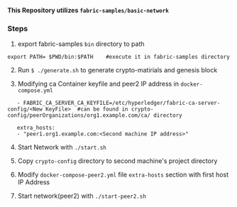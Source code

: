 **This Repository utilizes ```fabric-samples/basic-network```**

### Steps
 
 1. export fabric-samples ```bin``` directory to path
 
 ```
 export PATH= $PWD/bin:$PATH    #execute it in fabric-samples directory
 ```
 2. Run ```$ ./generate.sh``` to generate crypto-matirials and genesis block
 
 
 3. Modifying ca Container keyfile and peer2 IP address in ```docker-compose.yml```
   
 ```
    - FABRIC_CA_SERVER_CA_KEYFILE=/etc/hyperledger/fabric-ca-server-config/<New KeyFile>  #can be found in crypto-config/peerOrganizations/org1.example.com/ca/ directory
  
    extra_hosts:
    - "peer1.org1.example.com:<Second machine IP address>"
 ```
 
  4. Start Network with ```./start.sh```
  
  5. Copy ```crypto-config``` directory to second machine's project directory
  
  6. Modify ```docker-compose-peer2.yml``` file ```extra-hosts``` section with first host IP Address
  
  7. Start network(peer2) with ```./start-peer2.sh```
  
  
